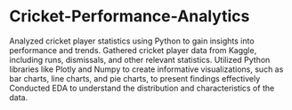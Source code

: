 # Cricket-Performance-Analytics
Analyzed cricket player statistics using Python to gain insights into performance and trends.
Gathered cricket player data from Kaggle, including runs, dismissals, and other relevant statistics.
Utilized Python libraries like Plotly and Numpy to create informative visualizations, such as bar charts, line charts, and pie charts, to present findings effectively
Conducted EDA to understand the distribution and characteristics of the data. 
